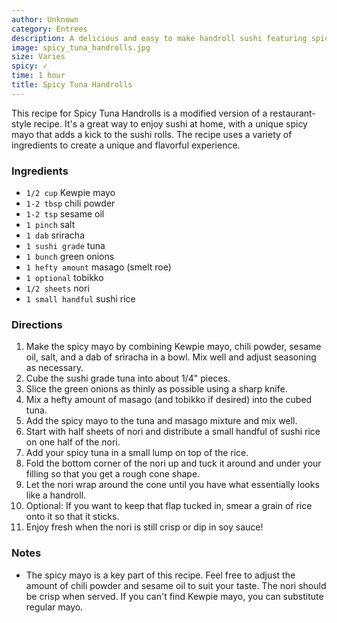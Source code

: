 ```yaml
---
author: Unknown
category: Entrees
description: A delicious and easy to make handroll sushi featuring spicy tuna. The filling mixes fresh tuna with Japanese mayo spiked with sriracha and sesame oil for a kick of heat. Thinly sliced avocado and cucumber add cool contrast. Wrapped up in sheets of nori, it's a fun fresh take on sushi.
image: spicy_tuna_handrolls.jpg
size: Varies
spicy: ✓
time: 1 hour
title: Spicy Tuna Handrolls
---
```

This recipe for Spicy Tuna Handrolls is a modified version of a restaurant-style recipe. It's a great way to enjoy sushi at home, with a unique spicy mayo that adds a kick to the sushi rolls. The recipe uses a variety of ingredients to create a unique and flavorful experience.

### Ingredients

* `1/2 cup` Kewpie mayo
* `1-2 tbsp` chili powder
* `1-2 tsp` sesame oil
* `1 pinch` salt
* `1 dab` sriracha
* `1 sushi grade` tuna
* `1 bunch` green onions
* `1 hefty amount` masago (smelt roe)
* `1 optional` tobikko
* `1/2 sheets` nori
* `1 small handful` sushi rice

### Directions

1. Make the spicy mayo by combining Kewpie mayo, chili powder, sesame oil, salt, and a dab of sriracha in a bowl. Mix well and adjust seasoning as necessary.
2. Cube the sushi grade tuna into about 1/4" pieces.
3. Slice the green onions as thinly as possible using a sharp knife.
4. Mix a hefty amount of masago (and tobikko if desired) into the cubed tuna.
5. Add the spicy mayo to the tuna and masago mixture and mix well.
6. Start with half sheets of nori and distribute a small handful of sushi rice on one half of the nori.
7. Add your spicy tuna in a small lump on top of the rice.
8. Fold the bottom corner of the nori up and tuck it around and under your filling so that you get a rough cone shape.
9. Let the nori wrap around the cone until you have what essentially looks like a handroll.
10. Optional: If you want to keep that flap tucked in, smear a grain of rice onto it so that it sticks.
11. Enjoy fresh when the nori is still crisp or dip in soy sauce!

### Notes

- The spicy mayo is a key part of this recipe. Feel free to adjust the amount of chili powder and sesame oil to suit your taste. The nori should be crisp when served. If you can't find Kewpie mayo, you can substitute regular mayo.
